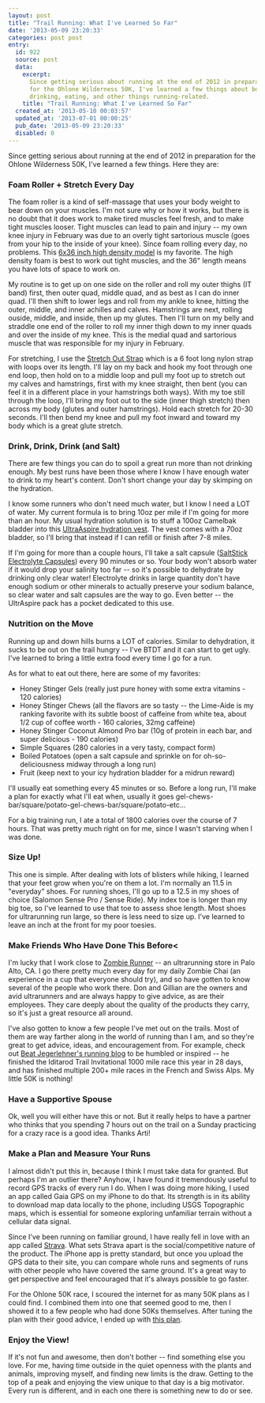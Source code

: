 ```yaml
---
layout: post
title: "Trail Running: What I've Learned So Far"
date: '2013-05-09 23:20:33'
categories: post post
entry:
  id: 922
  source: post
  data:
    excerpt:
      Since getting serious about running at the end of 2012 in preparation
      for the Ohlone Wilderness 50K, I've learned a few things about body maintenance,
      drinking, eating, and other things running-related.
    title: "Trail Running: What I've Learned So Far"
  created_at: '2013-05-10 00:03:57'
  updated_at: '2013-07-01 00:00:25'
  pub_date: '2013-05-09 23:20:33'
  disabled: 0
---
```


Since getting serious about running at the end of 2012 in preparation for the Ohlone Wilderness 50K, I've learned a few things. Here they are:

### Foam Roller + Stretch Every Day</dt>

The foam roller is a kind of self-massage that uses your body weight to bear down on your muscles. I'm not sure why or how it works, but there is no doubt that it does work to make tired muscles feel fresh, and to make tight muscles looser. Tight muscles can lead to pain and injury -- my own knee injury in February was due to an overly tight sartorious muscle (goes from your hip to the inside of your knee). Since foam rolling every day, no problems. This [6x36 inch high density model](http://www.amazon.com/Black-High-Density-Foam-Rollers/dp/B0040NJOA0) is my favorite. The high density foam is best to work out tight muscles, and the 36" length means you have lots of space to work on.

My routine is to get up on one side on the roller and roll my outer thighs (IT band) first, then outer quad, middle quad, and as best as I can do inner quad. I'll then shift to lower legs and roll from my ankle to knee, hitting the outer, middle, and inner achilles and calves. Hamstrings are next, rolling ouside, middle, and inside, then up my glutes. Then I'll turn on my belly and straddle one end of the roller to roll my inner thigh down to my inner quads and over the inside of my knee. This is the medial quad and sartorious muscle that was responsible for my injury in February.

For stretching, I use the [Stretch Out Strap](http://www.amazon.com/Stretch-Out-Strap-New-Instructional-booklet/dp/B00065X222/ref=pd_bxgy_hpc_img_z) which is a 6 foot long nylon strap with loops over its length. I'll lay on my back and hook my foot through one end loop, then hold on to a middle loop and pull my foot up to stretch out my calves and hamstrings, first with my knee straight, then bent (you can feel it in a different place in your hamstrings both ways). With my toe still through the loop, I'll bring my foot out to the side (inner thigh stretch) then across my body (glutes and outer hamstrings). Hold each stretch for 20-30 seconds. I'll then bend my knee and pull my foot inward and toward my body which is a great glute stretch.

### Drink, Drink, Drink (and Salt)

There are few things you can do to spoil a great run more than not drinking enough. My best runs have been those where I know I have enough water to drink to my heart's content. Don't short change your day by skimping on the hydration.

I know some runners who don't need much water, but I know I need a LOT of water. My current formula is to bring 10oz per mile if I'm going for more than an hour. My usual hydration solution is to stuff a 100oz Camelbak bladder into this [UltraAspire hydration vest](http://www.zombierunner.com/store/brands/ultraspire/packs/product3998.html). The vest comes with a 70oz bladder, so I'll bring that instead if I can refill or finish after 7-8 miles.

If I'm going for more than a couple hours, I'll take a salt capsule ([SaltStick Electrolyte Capsules](http://www.zombierunner.com/store/product351.html)) every 90 minutes or so. Your body won't absorb water if it would drop your salinity too far -- so it's possible to dehydrate by drinking only clear water! Electrolyte drinks in large quantity don't have enough sodium or other minerals to actually preserve your sodium balance, so clear water and salt capsules are the way to go. Even better -- the UltrAspire pack has a pocket dedicated to this use.

### Nutrition on the Move

Running up and down hills burns a LOT of calories. Similar to dehydration, it sucks to be out on the trail hungry -- I've BTDT and it can start to get ugly. I've learned to bring a little extra food every time I go for a run.

As for what to eat out there, here are some of my favorites:

- Honey Stinger Gels (really just pure honey with some extra vitamins - 120 calories)
- Honey Stinger Chews (all the flavors are so tasty -- the Lime-Aide is my ranking favorite with its subtle boost of caffeine from white tea, about 1/2 cup of coffee worth - 160 calories, 32mg caffeine)
- Honey Stinger Coconut Almond Pro bar (10g of protein in each bar, and super delicious - 190 calories)
- Simple Squares (280 calories in a very tasty, compact form)
- Boiled Potatoes (open a salt capsule and sprinkle on for oh-so-deliciousness midway through a long run)
- Fruit (keep next to your icy hydration bladder for a midrun reward)

I'll usually eat something every 45 minutes or so. Before a long run, I'll make a plan for exactly what I'll eat when, usually it goes gel-chews-bar/square/potato-gel-chews-bar/square/potato-etc...

For a big training run, I ate a total of 1800 calories over the course of 7 hours. That was pretty much right on for me, since I wasn't starving when I was done.

### Size Up!

This one is simple. After dealing with lots of blisters while hiking, I learned that your feet grow when you're on them a lot. I'm normally an 11.5 in "everyday" shoes. For running shoes, I'll go up to a 12.5 in my shoes of choice (Salomon Sense Pro / Sense Ride). My index toe is longer than my big toe, so I've learned to use that toe to assess shoe length. Most shoes for ultrarunning run large, so there is less need to size up. I've learned to leave an inch at the front for my poor toesies.

### Make Friends Who Have Done This Before<

I'm lucky that I work close to [Zombie Runner](http://www.zombierunner.com/) -- an ultrarunning store in Palo Alto, CA. I go there pretty much every day for my daily Zombie Chai (an experience in a cup that everyone should try), and so have gotten to know several of the people who work there. Don and Gillian are the owners and avid ultrarunners and are always happy to give advice, as are their employees. They care deeply about the quality of the products they carry, so it's just a great resource all around.

I've also gotten to know a few people I've met out on the trails. Most of them are way farther along in the world of running than I am, and so they're great to get advice, ideas, and encouragement from. For example, check out [Beat Jegerlehner's running blog](http://beultra.com/wordpress/) to be humbled or inspired -- he finished the Iditarod Trail Invitational 1000 mile race this year in 28 days, and has finished multiple 200+ mile races in the French and Swiss Alps. My little 50K is nothing!

### Have a Supportive Spouse

Ok, well you will either have this or not. But it really helps to have a partner who thinks that you spending 7 hours out on the trail on a Sunday practicing for a crazy race is a good idea. Thanks Arti!

### Make a Plan and Measure Your Runs

I almost didn't put this in, because I think I must take data for granted. But perhaps I'm an outlier there? Anyhow, I have found it tremendously useful to record GPS tracks of every run I do. When I was doing more hiking, I used an app called Gaia GPS on my iPhone to do that. Its strength is in its ability to download map data locally to the phone, including USGS Topographic maps, which is essential for someone exploring unfamiliar terrain without a cellular data signal.

Since I've been running on familiar ground, I have really fell in love with an app called [Strava](http://www.strava.com/). What sets Strava apart is the social/competitive nature of the product. The iPhone app is pretty standard, but once you upload the GPS data to their site, you can compare whole runs and segments of runs with other people who have covered the same ground. It's a great way to get perspective and feel encouraged that it's always possible to go faster.

For the Ohlone 50K race, I scoured the internet for as many 50K plans as I could find. I combined them into one that seemed good to me, then I showed it to a few people who had done 50Ks themselves. After tuning the plan with their good advice, I ended up with [this plan](https://docs.google.com/spreadsheet/ccc?key=0Av7-a2OfybnddENwQ1ljVnAwdTUwWDQySE9SNGs5RXc#gid=0).

### Enjoy the View!

If it's not fun and awesome, then don't bother -- find something else you love. For me, having time outside in the quiet openness with the plants and animals, improving myself, and finding new limits is the draw. Getting to the top of a peak and enjoying the view unique to that day is a big motivator. Every run is different, and in each one there is something new to do or see.
